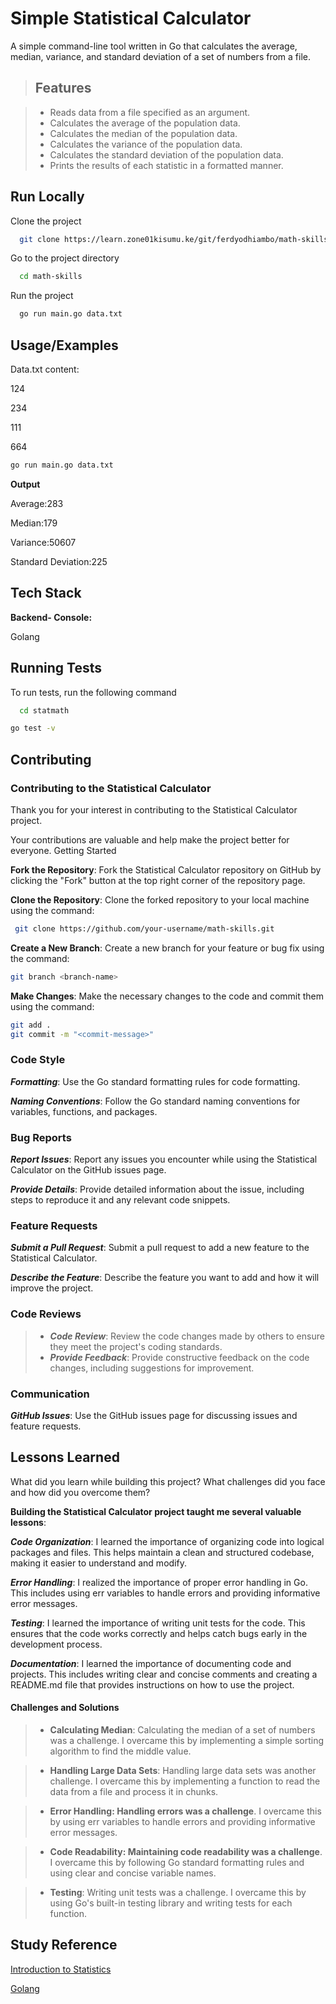 
# Simple Statistical Calculator

A simple command-line tool written in Go that calculates the average, median, variance, and standard deviation of a set of numbers from a file.




> ## Features


> - Reads data from a file specified as an argument.
> - Calculates the average of the population data.
> - Calculates the median of the population data.
> - Calculates the variance of the population data.
> - Calculates the standard deviation of the population data.
> - Prints the results of each statistic in a formatted manner.

## Run Locally

Clone the project

```bash
  git clone https://learn.zone01kisumu.ke/git/ferdyodhiambo/math-skills
```

Go to the project directory

```bash
  cd math-skills
```

Run the project

```bash
  go run main.go data.txt
```

## Usage/Examples
Data.txt content:

124

234

111

664

```bash
go run main.go data.txt
```
**Output**

Average:283

Median:179

Variance:50607

Standard Deviation:225


## Tech Stack

**Backend- Console:**

 Golang

## Running Tests

To run tests, run the following command

```bash
  cd statmath
```
```bash
go test -v
```


## Contributing

### Contributing to the Statistical Calculator
Thank you for your interest in contributing to the Statistical Calculator project.

 Your contributions are valuable and help make the project better for everyone.
Getting Started

**Fork the Repository**: Fork the Statistical Calculator repository on GitHub by clicking the "Fork" button at the top right corner of the repository page.


**Clone the Repository**: Clone the forked repository to your local machine using the command:

   ``` bash
    git clone https://github.com/your-username/math-skills.git
   ```
**Create a New Branch**: Create a new branch for your feature or bug fix using the command:

```bash
git branch <branch-name>
```
**Make Changes**: Make the necessary changes to the code and commit them using the command:

```bash
git add .
git commit -m "<commit-message>"
```
### Code Style

***Formatting***: Use the Go standard formatting rules for code formatting.

***Naming Conventions***: Follow the Go standard naming conventions for variables, functions, and packages.

### Bug Reports

***Report Issues***: Report any issues you encounter while using the Statistical Calculator on the GitHub issues page.

***Provide Details***: Provide detailed information about the issue, including steps to reproduce it and any relevant code snippets.

### Feature Requests

***Submit a Pull Request***: Submit a pull request to add a new feature to the Statistical Calculator.

***Describe the Feature***: Describe the feature you want to add and how it will improve the project.

### Code Reviews

> - ***Code Review***: Review the code changes made by others to ensure they meet the project's coding standards.
> - ***Provide Feedback***: Provide constructive feedback on the code changes, including suggestions for improvement.

### Communication

***GitHub Issues***: Use the GitHub issues page for discussing issues and feature requests.

## Lessons Learned

What did you learn while building this project? What challenges did you face and how did you overcome them?


**Building the Statistical Calculator project taught me several valuable lessons**:

***Code Organization***: I learned the importance of organizing code into logical packages and files. This helps maintain a clean and structured codebase, making it easier to understand and modify.

***Error Handling***: I realized the importance of proper error handling in Go. This includes using err variables to handle errors and providing informative error messages.

***Testing***: I learned the importance of writing unit tests for the code. This ensures that the code works correctly and helps catch bugs early in the development process.

***Documentation***: I learned the importance of documenting code and projects. This includes writing clear and concise comments and creating a README.md file that provides instructions on how to use the project.

#### Challenges and Solutions

> - ****Calculating Median****: Calculating the median of a set of numbers was a challenge. I overcame this by implementing a simple sorting algorithm to find the middle value.

> - ****Handling Large Data Sets****: Handling large data sets was another challenge. I overcame this by implementing a function to read the data from a file and process it in chunks.

> - ****Error Handling: Handling errors was a challenge****. I overcame this by using err variables to handle errors and providing informative error messages.

> - ****Code Readability: Maintaining code readability was a challenge****. I overcame this by following Go standard formatting rules and using clear and concise variable names.

> - ****Testing****: Writing unit tests was a challenge. I overcame this by using Go's built-in testing library and writing tests for each function.



## Study Reference

[Introduction to Statistics](https://www.khanacademy.org/math/statistics-probability)

[Golang](https://go.dev/)
